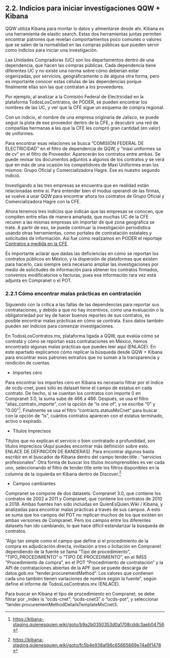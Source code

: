 ## 2.2. Indicios para iniciar investigaciones QQW + Kibana

QQW utiliza Kibana para montar lo datos y alimentarse desde ahí. Kibana es una herramienta de elastic search. Estas dos herramientas juntas permiten encontrar patrones que revelan comportamientos  poco comunes o valores que se salen de la normalidad en las compras públicas que pueden servir como indicios para iniciar una investigación.

Las Unidades Compradoras (UC) son los departamentos dentro de una dependencia,  que hacen las compras públicas. Cada dependencia tiene diferentes UC y no existe una norma sobre cómo deberían estar organizadas, por servicios, geográficamente o de alguna otra forma, pero es importante conocer estas células de las dependencias porque finalmente ellas son las que contratan a los proveedores. 

Por ejemplo, al analizar a la Comisión Federal de Electricidad en la plataforma TodosLosContratos, de PODER, se pueden encontrar los nombres de las UC, y ver que la CFE sigue un esquema de compra regional. 

Con un indicio, el nombre de una empresa originaria de Jalisco, se puede seguir la pista de ese proveedor dentro de la CFE, y descubrir una red de compañías hermanas a las que la CFE les compró gran cantidad (en valor) de uniformes.

Para encontrar esas relaciones se busca “COMISIÓN FEDERAL DE ELECTRICIDAD” en el filtro de dependencia de QQW, y “maxi uniformes sa de cv” en el filtro de Proveedor. Aparecerán los contratos entre ambas. Se puede revisar los documentos adjuntos a algunos de los contratos y se verá que en más de una ocasión los competidores de Maxi Uniformes eran los mismos: Grupo Oficial y Comercializadora Hagre. Ese es nuestro segundo indicio.

Investigando a las tres empresas se encuentra que en realidad están relacionadas entre sí. Para entender bien el modus operandi de las firmas, se vuelve a usar QQW para encontrar ahora los contratos de Grupo Oficial y Comercializadora Hagre con la CFE. 

Ahora tenemos tres indicios que indican que las empresas se conocen, que compiten entre ellas de manera amañada, que muchas UC de la CFE recuren a las mismas empresas sin importar de qué zona geográfica se trate. A partir de eso, se puede continuar la investigación periodística usando otras herramientas, como portales de contratación estatales y solicitudes de información. Así fue como realizamos en PODER el reportaje [Contratos a medida en la CFE](https://www.rindecuentas.org/reportajes/2018/09/12/contratos-a-medida-en-la-cfe/).

Es importante aclarar que dadas las deficiencias en cómo se reportan los contratos públicos en México,   y la dispersión de plataformas que existen para hacerlo, casi siempre será necesario ampliar las investigaciones por medio de solicitudes de información para obtener los contratos firmados, convenios modificatorios o facturas, pues esa información rara vez está adjunta en Compranet o el POT.

### 2.2.1 Cómo encontrar malas prácticas en contratación

Siguiendo con la crítica a las fallas de las dependencias para reportar sus contrataciones, y debido a que no hay incentivos, como una evaluación o la obligatoriedad por ley de hacer buenos reportes de sus contratos, es posible encontrar malas prácticas en cómo se contrata. Esos datos también pueden ser indicios para comenzar investigaciones. 

En TodosLosContratos.mx, plataforma ligada a QQW, que evalúa cómo se contrata y cómo se reportan esas contrataciones en México, hemos encontrado algunas malas prácticas que puedes leer aquí (ENLACE). En este apartado explicamos cómo replicar la búsqueda desde QQW + Kibana para encontrar esos patrones extraños que no suman a la transparencia y rendición de cuentas. 

- Importes cero

Para encontrar los importes cero en Kibana es necesario filtrar por el índice de ocds-cnet, pues sólo es dataset tiene el campo de estatus en cada contrato. De hecho, si se cuentan los contratos con importe 0 en Compranet 3.0, la suma sube de 466 a 486. Después, se usa el filtro “alias_contrato_importe”, con la opción de “is one of”, y se escribe “0” y "0.00"[^1]. Finalmente se usa el filtro “contracts.statusMxCnet” para buscar con la opción de “is”, cuántos contratos aparecen con el estatus terminado, activo o expirado.

- Títulos imprecisos

Títulos que no explican el servicio o bien contratado a profundidad, son títulos imprecisos (Aquí puedes encontrar más definición sobre esto. ENLACE DE DEFINICION DE BANDERAS). Para encontrar algunos basta escribir en el buscador de Kibana dentro del campo tender.title : “servicios profesionales”. Otra forma de buscar los títulos incomprensibles es ver cada uno, seleccionando el filtro de tender.title ente los filtros disponibles en la columna de la izquierda en Kibana dentro de Discover.[^2]

- Campos cambiantes

Compranet se compone de dos datasets: Compranet 3.0, que contiene los contratos de 2002 a 2011 y Compranet, que contiene los contratos de 2010 a 2018. Ambas fuentes han sido incluidas en QuienEsQuien.Wiki / Kibana, y analizadas para encontrar malas prácticas a través de sus campos. A esto se suma que los campos del POT no replican muchos de los que existen en ambas versiones de Compranet. Pero los campos entre los diferentes datasets han ido cambiando, lo que hace difícil estandarizar la búsqueda de contratos. 

“Algo tan simple como el campo que define si el procedimiento de la compra es adjudicación directa, invitación a tres o licitación en Compranet dependiendo de la fuente se llama “Tipo de procedimiento”, “TIPO_PROCEDIMIENTO” o “TIPO DE PROCEDIMIENTO”, en el IMSS “Procedimiento de compra”, en el POT “Procedimiento de contratación” y la API de contrataciones abiertas de la APF que se puede descarga de datos.gob.mx “tender.procurementMethod”. Los valores que contienen cada uno también tienen variaciones de nombre según la fuente”, según define el informe de TodosLosContratos.mx (ENLACE).

Para buscar en Kibana el tipo de procedimiento en Compranet, se debe filtrar por _index is “ocds-cnet”, “ocds-cnet3” o “ocds-pot”, y seleccionar “tender.procurementMethodDetailsTemplateMxCnet3.

[^1]: https://kibana-staging.quienesquien.wiki/goto/b9a2b0350353d0a1708cddc3aeb04756
[^2]: https://kibana-staging.quienesquien.wiki/goto/fc5b4e938af86c65665669e74a6f1478
